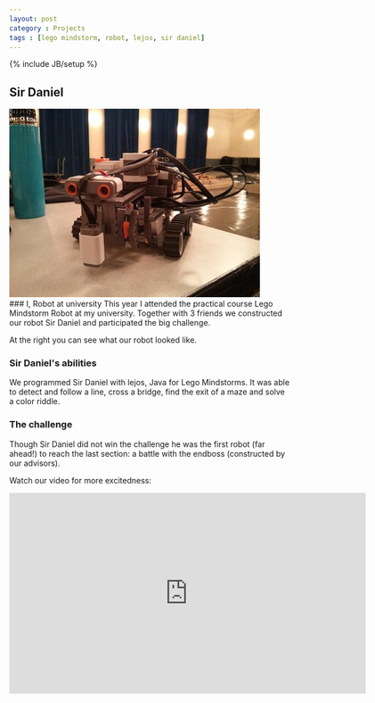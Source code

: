 ```yaml
---
layout: post
category : Projects
tags : [lego mindstorm, robot, lejos, sir daniel]
---
```

{% include JB/setup %}


## Sir Daniel
<div class="imageright">
    <img src="/assets/img/sirdaniel.jpg">
</div>
### I, Robot at university
This year I attended the practical course Lego Mindstorm Robot at my university. Together with 3 friends we constructed our robot Sir Daniel and participated the big challenge.

At the right you can see what our robot looked like.

### Sir Daniel's abilities
We programmed Sir Daniel with lejos, Java for Lego Mindstorms.
It was able to detect and follow a line, cross a bridge, find the exit of a maze and solve a color riddle.

### The challenge
Though Sir Daniel did not win the challenge he was the first robot (far ahead!) to reach the last section: a battle with the endboss (constructed by our advisors). 

Watch our video for more excitedness:

<div class="centering">
<iframe width="640" height="360" src="http://www.youtube.com/embed/tzhMOD3CbzQ" frameborder="0"> </iframe>
</div>